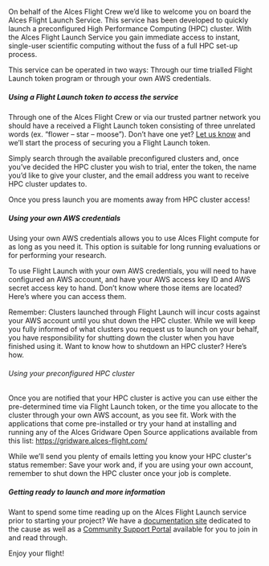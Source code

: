 On behalf of the Alces Flight Crew we’d like to welcome you on board the
Alces Flight Launch Service. This service has been developed to quickly
launch a preconfigured High Performance Computing (HPC) cluster. With the
Alces Flight Launch Service you gain immediate access to instant, single-user
scientific computing without the fuss of a full HPC set-up process.

This service can be operated in two ways: Through our time trialled Flight
Launch token program or through your own AWS credentials.

##### Using a Flight Launch token to access the service

Through one of the Alces Flight Crew or via our trusted partner
network you should have a received a Flight Launch token consisting of three
unrelated words (ex. “flower – star – moose”). Don’t have one yet?  <a
href="mailto:flight@alces-flight.com?subject=Flight Launch Token
 Request&body=Please send me a Flight Launch Token by return
 email.%0D%0A%0D%0AKind regards." target="_blank" rel="noopener noreferrer">
Let us know</a>  and we’ll start the process of securing you a Flight Launch
token.

Simply search through the available preconfigured clusters and, once you’ve
decided the HPC cluster you wish to trial, enter the token, the name you’d
like to give your cluster, and the email address you want to receive HPC
cluster updates to.

Once you press launch you are moments away from HPC cluster access!

##### Using your own AWS credentials

Using your own AWS credentials allows you to use Alces Flight compute
for as long as you need it. This option is suitable for long running
evaluations or for performing your research.

To use Flight Launch with your own AWS credentials, you will need to have
configured an AWS account, and have your AWS access key ID and AWS
secret access key to hand. Don’t know where those items are located?
Here’s where you can access them.

Remember: Clusters launched through Flight Launch will incur costs against
your AWS account until you shut down the HPC cluster. While we will keep
you fully informed of what clusters you request us to launch on your behalf,
you have responsibility for shutting down the cluster when you have finished
using it. Want to know how to shutdown an HPC cluster? Here’s how.

###### Using your preconfigured HPC cluster

Once you are notified that your HPC cluster is active you can use either the
pre-determined time via Flight Launch token, or the time you allocate to the
cluster through your own AWS account, as you see fit. Work with the
applications that come pre-installed or try your hand at installing and
running any of the Alces Gridware Open Source applications available from this
list: <a href="https://gridware.alces-flight.com/" target="_blank"
rel="noopener noreferrer">https://gridware.alces-flight.com/</a>

While we’ll send you plenty of emails letting you know your HPC cluster's status
remember: Save your work and, if you are using your own account, remember
to shut down the HPC cluster once your job is complete.

##### Getting ready to launch and more information

Want to spend some time reading up on the Alces Flight Launch service prior to
starting your project? We have a <a href="http://docs.alces-flight.com"
target="_blank" rel="noopener noreferrer">documentation site</a> dedicated to
the cause as well as a <a href="http://community.alces-flight.com"
target="_blank" rel="noopener noreferrer">Community Support Portal</a>
available for you to join in and read through.

Enjoy your flight!
